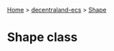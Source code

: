 [Home](./index) &gt; [decentraland-ecs](./decentraland-ecs.md) &gt; [Shape](./decentraland-ecs.shape.md)

# Shape class


